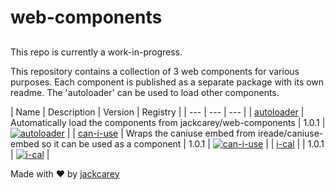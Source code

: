 # web-components

##

This repo is currently a work-in-progress.

This repository contains a collection of 3 web components for various purposes. Each component is published as a separate package with its own readme. The 'autoloader' can be used to load other components. 


| Name | Description | Version | Registry |
| --- | --- | --- | 
| [autoloader](/packages/autoloader) | Automatically load the components from jackcarey/web-components | 1.0.1 | [![autoloader](https://jsr.io/badges/@web-components/autoloader)](https://jsr.io/@web-components/autoloader) |
| [can-i-use](/packages/can-i-use) | Wraps the caniuse embed from ireade/caniuse-embed so it can be used as a component | 1.0.1 | [![can-i-use](https://jsr.io/badges/@web-components/can-i-use)](https://jsr.io/@web-components/can-i-use) |
| [i-cal](/packages/i-cal) |  | 1.0.1 | [![i-cal](https://jsr.io/badges/@web-components/i-cal)](https://jsr.io/@web-components/i-cal) |


Made with ❤️ by [jackcarey](https://jackcarey.co.uk/)